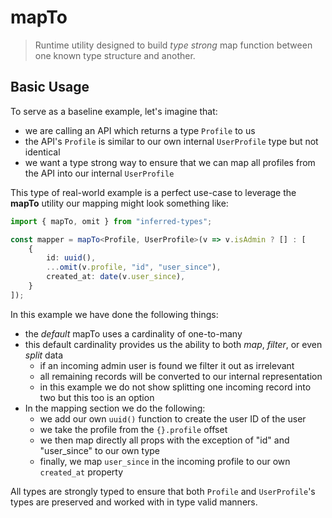# mapTo

> Runtime utility designed to build _type strong_ map function between one known type
> structure and another.

## Basic Usage

To serve as a baseline example, let's imagine that:

- we are calling an API which returns a type `Profile` to us
- the API's `Profile` is similar to our own internal `UserProfile` type but not identical
- we want a type strong way to ensure that we can map all profiles from the API into our internal `UserProfile`

This type of real-world example is a perfect use-case to leverage the **mapTo** utility our mapping might look something like:

```ts
import { mapTo, omit } from "inferred-types";

const mapper = mapTo<Profile, UserProfile>(v => v.isAdmin ? [] : [
    {
        id: uuid(),
        ...omit(v.profile, "id", "user_since"),
        created_at: date(v.user_since),
    }
]);
```

In this example we have done the following things:

- the _default_ mapTo uses a cardinality of one-to-many
- this default cardinality provides us the ability to both _map_, _filter_, or even _split_ data
  - if an incoming admin user is found we filter it out as irrelevant
  - all remaining records will be converted to our internal representation
  - in this example we do not show splitting one incoming record into two but this too is an option
- In the mapping section we do the following:
  - we add our own `uuid()` function to create the user ID of the user
  - we take the profile from the `{}.profile` offset
  - we then map directly all props with the exception of "id" and "user_since" to our own type
  - finally, we map `user_since`  in the incoming profile to our own `created_at` property

All types are strongly typed to ensure that both `Profile` and `UserProfile`'s types are preserved and worked with in type valid manners.
